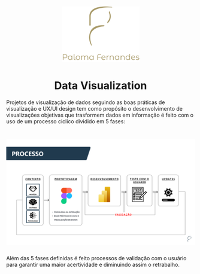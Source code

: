 <h1 align="center">
<img src="https://raw.githubusercontent.com/palomafersants/dataviz/main/imagens/paloma.png"/>
</h1>


<h1 align="center">Data Visualization</h1>


Projetos de visualização de dados seguindo as boas práticas de visualização e UX/UI design tem como propósito o desenvolvimento de visualizações objetivas que trasformem dados em informação é feito com o uso de um processo ciclico dividido em 5 fases:


<h1 align="center">
<img src="https://raw.githubusercontent.com/palomafersants/dataviz/main/imagens/process.png"/>
</h1>

Além das 5 fases definidas é feito processos de validação com o usuário para garantir uma maior acertividade e diminuindo assim o retrabalho.



